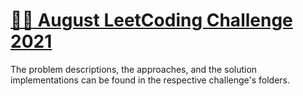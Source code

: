 # [:man_technologist: August LeetCoding Challenge 2021](https://leetcode.com/explore/challenge/card/august-leetcoding-challenge-2021/)

The problem descriptions, the approaches, and the solution implementations can be found in the respective challenge's folders.
